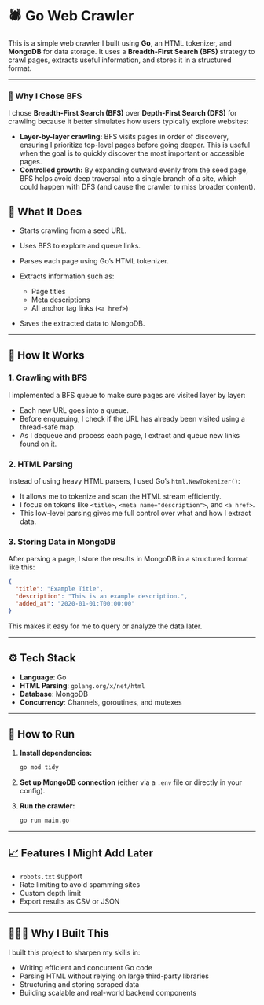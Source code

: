 # 🕷️ Go Web Crawler

This is a simple web crawler I built using **Go**, an HTML tokenizer, and **MongoDB** for data storage. It uses a **Breadth-First Search (BFS)** strategy to crawl pages, extracts useful information, and stores it in a structured format.

---

### 🧭 Why I Chose BFS

I chose **Breadth-First Search (BFS)** over **Depth-First Search (DFS)** for crawling because it better simulates how users typically explore websites:

- **Layer-by-layer crawling:** BFS visits pages in order of discovery, ensuring I prioritize top-level pages before going deeper. This is useful when the goal is to quickly discover the most important or accessible pages.
- **Controlled growth:** By expanding outward evenly from the seed page, BFS helps avoid deep traversal into a single branch of a site, which could happen with DFS (and cause the crawler to miss broader content).


## 📌 What It Does

* Starts crawling from a seed URL.
* Uses BFS to explore and queue links.
* Parses each page using Go’s HTML tokenizer.
* Extracts information such as:

  * Page titles
  * Meta descriptions
  * All anchor tag links (`<a href>`)
* Saves the extracted data to MongoDB.

---

## 🧠 How It Works

### 1. **Crawling with BFS**

I implemented a BFS queue to make sure pages are visited layer by layer:

* Each new URL goes into a queue.
* Before enqueuing, I check if the URL has already been visited using a thread-safe map.
* As I dequeue and process each page, I extract and queue new links found on it.

### 2. **HTML Parsing**

Instead of using heavy HTML parsers, I used Go’s `html.NewTokenizer()`:

* It allows me to tokenize and scan the HTML stream efficiently.
* I focus on tokens like `<title>`, `<meta name="description">`, and `<a href>`.
* This low-level parsing gives me full control over what and how I extract data.

### 3. **Storing Data in MongoDB**

After parsing a page, I store the results in MongoDB in a structured format like this:

```json
{
  "title": "Example Title",
  "description": "This is an example description.",
  "added_at": "2020-01-01:T00:00:00"
}
```

This makes it easy for me to query or analyze the data later.

---

## ⚙️ Tech Stack

* **Language**: Go
* **HTML Parsing**: `golang.org/x/net/html`
* **Database**: MongoDB
* **Concurrency**: Channels, goroutines, and mutexes

---

## 🚀 How to Run

1. **Install dependencies:**

   ```bash
   go mod tidy
   ```

2. **Set up MongoDB connection** (either via a `.env` file or directly in your config).

3. **Run the crawler:**

   ```bash
   go run main.go
   ```

---

## 📈 Features I Might Add Later

* `robots.txt` support
* Rate limiting to avoid spamming sites
* Custom depth limit
* Export results as CSV or JSON

---

## 🙋🏽‍♂️ Why I Built This

I built this project to sharpen my skills in:

* Writing efficient and concurrent Go code
* Parsing HTML without relying on large third-party libraries
* Structuring and storing scraped data
* Building scalable and real-world backend components
